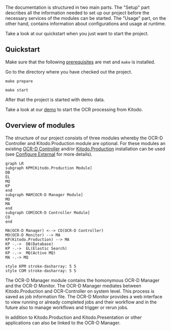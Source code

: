 The documentation is structured in two main parts. The "Setup" part describes all the information needed to set up our project before the necessary services of the modules can be started. The "Usage" part, on the other hand, contains information about configurations and usage at runtime.

Take a look at our quickstart when you just want to start the project.

## Quickstart 

Make sure that the following [prerequisites](setup/prerequisites.md) are met and `make` is installed.

Go to the directory where you have checked out the project.

    make prepare

    make start

After that the project is started with demo data.

Take a look at our [demo](usage/demo.md) to start the OCR processing from Kitodo.

## Overview of modules

The structure of our project consists of three modules whereby the OCR-D Controller and Kitodo.Production module are optional.
For these modules an existing [OCR-D Controller](https://github.com/slub/ocrd_controller) and/or [Kitodo.Production](https://github.com/kitodo/kitodo-production) installation can be used (see [Configure External](setup/configure-external.md) for more details).

``` mermaid
graph LR
subgraph KPM[Kitodo.Production Module]
DB
EL
MQ
KP
end
subgraph MAM[OCR-D Manager Module]
MO
MA
end
subgraph COM[OCR-D Controller Module]
CO
end

MA(OCR-D Manager) <--> CO(OCR-D Controller)
MO(OCR-D Monitor) --> MA
KP(Kitodo.Production) --> MA
KP -.->  DB(Database)
KP -.->  EL(Elastic Search)
KP -.->  MQ(Active MQ)
MA -.-> MQ

style KPM stroke-dasharray: 5 5
style COM stroke-dasharray: 5 5
```

The OCR-D Manager module contains the homonymous OCR-D Manager and the OCR-D Monitor. The OCR-D Manager mediates between Kitodo.Production and OCR-Controller on system level.
This process is saved as job information file. The OCR-D Monitor provides a web interface to view running or already completed jobs and their workflow and in the future also to manage workflows and trigger or rerun jobs.

In addition to Kitodo.Production and Kitodo.Presentation or other applications can also be linked to the OCR-D Manager.
